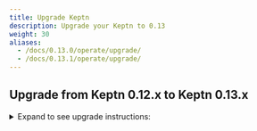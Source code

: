 ```yaml
---
title: Upgrade Keptn
description: Upgrade your Keptn to 0.13
weight: 30
aliases:
  - /docs/0.13.0/operate/upgrade/
  - /docs/0.13.1/operate/upgrade/
---
```


## Upgrade from Keptn 0.12.x to Keptn 0.13.x

<details><summary>Expand to see upgrade instructions:</summary>
<p>

* **Step 1.** To download and install the Keptn CLI for version 0.13.1, you can choose between:
   * *Automatic installation of the Keptn CLI (Linux and Mac):*

      * The next command will download the 0.13.1 release from [GitHub](https://github.com/keptn/keptn/releases), unpack it, and move it to `/usr/local/bin/keptn`.
      ```console
      curl -sL https://get.keptn.sh | KEPTN_VERSION=0.13.1 bash
      ```

      * Verify that the installation has worked and that the version is correct by running:
      ```console
      keptn version
      ```

   * *Manual installation of the Keptn CLI:*

      * Download the release for your platform from the [GitHub](https://github.com/keptn/keptn/releases/tag/0.13.1)
      * Unpack the binary and move it to a directory of your choice (e.g., `/usr/local/bin/`)
      * Verify that the installation has worked and that the version is correct by running:
      ```console
      keptn version
      ```

* **Step 2.** To upgrade your Keptn installation from 0.12.x to 0.13.1, the Keptn CLI offers the command:
  
   ```console
   keptn upgrade
   ```

   * Please [verify that you are connected to the correct Kubernetes cluster](../../troubleshooting/#verify-kubernetes-context-with-keptn-installation) before executing this command.
   * If you encounter an issue of the CLI saying: `Error: your current Keptn CLI context 'cluster' does not match current Kubeconfig '` when executing the above command, please set the config *KubeContextCheck* using: 
   
   ```
   keptn set config KubeContextCheck true
   ```
   
   * If the CLI still complains about the context, please use the Helm approach to upgrade your cluster:

   ```console
   helm upgrade keptn keptn --install -n keptn --create-namespace --repo=https://charts.keptn.sh --version=0.13.1 --reuse-values --wait
   ```

* :warning: **Step 3.** If you are using the **jmeter-service** or **helm-service**, upgrade them to 0.13.1 using the following commands: 

   ```console
   helm repo update
   helm upgrade jmeter-service https://github.com/keptn/keptn/releases/download/0.13.1/jmeter-service-0.13.1.tgz -n keptn --create-namespace --wait --reuse-values
   helm upgrade helm-service https://github.com/keptn/keptn/releases/download/0.13.1/helm-service-0.13.1.tgz -n keptn --create-namespace --wait --reuse-values
   ```

</p>
</details>
